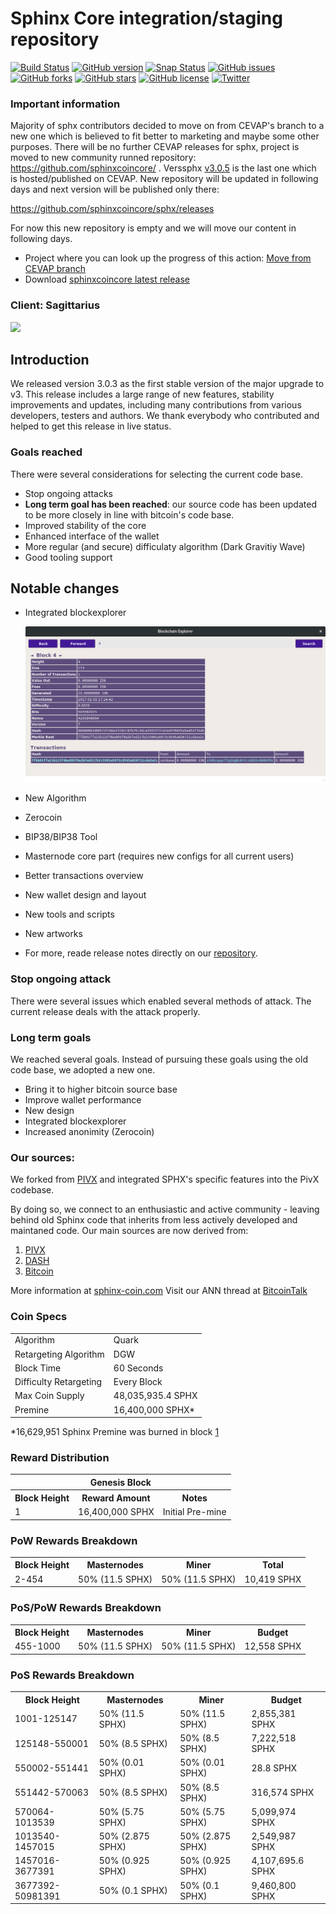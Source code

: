 Sphinx Core integration/staging repository
=====================================

[![Build Status](https://travis-ci.org/cevap/sphx.svg?branch=master)](https://travis-ci.org/cevap/sphx) [![GitHub version](https://badge.fury.io/gh/cevap%2Fsphx.svg)](https://badge.fury.io/gh/cevap%2Fsphx) [![Snap Status](https://build.snapcraft.io/badge/cevap/sphx.svg)](https://build.snapcraft.io/user/cevap/sphx) [![GitHub issues](https://img.shields.io/github/issues/cevap/sphx.svg)](https://github.com/cevap/sphx/issues) [![GitHub forks](https://img.shields.io/github/forks/cevap/sphx.svg)](https://github.com/cevap/sphx/network) [![GitHub stars](https://img.shields.io/github/stars/cevap/sphx.svg)](https://github.com/cevap/sphx/stargazers) [![GitHub license](https://img.shields.io/github/license/cevap/sphx.svg)](https://github.com/cevap/sphx) [![Twitter](https://img.shields.io/twitter/url/https/github.com/cevap/sphx.svg?style=social)](https://twitter.com/intent/tweet?text=Wow:&url=https%3A%2F%2Fgithub.com%2Fcevap%2Fsphx)

### Important information

Majority of sphx contributors decided to move on from CEVAP's branch to a new one which is believed to fit better to marketing and maybe some other purposes. There will be no further CEVAP releases for sphx, project is moved to new community runned repository: https://github.com/sphinxcoincore/ . Verssphx [v3.0.5](https://github.com/cevap/sphx/releases/tag/3.0.5) is the last one which is hosted/published on CEVAP. New repository will be updated in following days and next version will be published only there: 

  https://github.com/sphinxcoincore/sphx/releases
  
For now this new repository is empty and we will move our content in following days. 

  - Project where you can look up the progress of this action: [Move from CEVAP branch](https://github.com/orgs/sphinxcoincore/projects/1)
  - Download [sphinxcoincore latest release](https://github.com/sphinxcoincore/sphx/releases)

### Client: Sagittarius

![](assets/images/Sagittarius.jpg)

## Introduction

We released version 3.0.3 as the first stable version of the major upgrade to v3. This release includes a large range of new features, stability improvements and updates, including many contributions from various developers, testers and authors. We thank everybody who contributed and helped to get this release in live status.

### Goals reached

There were several considerations for selecting the current code base.

  - Stop ongoing attacks
  - **Long term goal has been reached**: our source code has been updated to be more closely in line with bitcoin's code base.
  - Improved stability of the core
  - Enhanced interface of the wallet
  - More regular (and secure) difficulaty algorithm (Dark Gravitiy Wave)
  - Good tooling support
 
## Notable changes

 - Integrated blockexplorer

   ![Blockexplorer](assets/images/integrated-blockexplorer.png)

 - New Algorithm
 - Zerocoin
 - BIP38/BIP38 Tool
 - Masternode core part (requires new configs for all current users)
 - Better transactions overview
 - New wallet design and layout
 - New tools and scripts
 - New artworks
 - For more, reade release notes directly on our [repository](https://github.com/cevap/sphx).
### Stop ongoing attack

There were several issues which enabled several methods of attack. The current release deals with the attack properly.

### Long term goals
We reached several goals. Instead of pursuing these goals using the old code base, we adopted a new one.

 - Bring it to higher bitcoin source base
 - Improve wallet performance
 - New design
 - Integrated blockexplorer
 - Increased anonimity (Zerocoin)

### Our sources: 
We forked from [PIVX](https://github.com/PIVX-Project/PIVX) and integrated SPHX's specific features into the PivX codebase.

By doing so, we connect to an enthusiastic and active community - leaving behind old Sphinx code that inherits from less actively developed and maintaned code. Our main sources are now derived from:

  1. [PIVX](https://github.com/PIVX-Project/PIVX)
  1. [DASH](https://github.com/dashpay/dash)
  1. [Bitcoin](https://github.com/bitcoin/bitcoin)


More information at [sphinx-coin.com](https://www.sphinx-coin.com) Visit our ANN thread at [BitcoinTalk](https://bitcointalk.org/index.php?topic=1443633.7200)

### Coin Specs
<table>
<tr><td>Algorithm</td><td>Quark</td></tr>
<tr><td>Retargeting Algorithm</td><td>DGW</td></tr>
<tr><td>Block Time</td><td>60 Seconds</td></tr>
<tr><td>Difficulty Retargeting</td><td>Every Block</td></tr>
<tr><td>Max Coin Supply</td><td>48,035,935.4 SPHX</td></tr>
<tr><td>Premine</td><td>16,400,000 SPHX*</td></tr>
</table>

*16,629,951 Sphinx Premine was burned in block [1](https://chainz.cryptoid.info/sphx/block.dws?000000ed2f68cd6c7935831cc1d473da7c6decdb87e8b5dba0afff0b00002690.htm)

### Reward Distribution

<table>
<th colspan=4>Genesis Block</th>
<tr><th>Block Height</th><th>Reward Amount</th><th>Notes</th></tr>
<tr><td>1</td><td>16,400,000 SPHX</td><td>Initial Pre-mine</td></tr>
</table>

### PoW Rewards Breakdown

<table>
<th>Block Height</th><th>Masternodes</th><th>Miner</th><th>Total</th>
<tr><td>2-454</td><td>50% (11.5 SPHX)</td><td>50% (11.5 SPHX)</td><td>10,419 SPHX</td></tr>
</table>

### PoS/PoW Rewards Breakdown

<table>
<th>Block Height</th><th>Masternodes</th><th>Miner</th><th>Budget</th>
<tr><td>455-1000</td><td>50% (11.5 SPHX)</td><td>50% (11.5 SPHX)</td><td>12,558 SPHX</td></tr>
</table>

### PoS Rewards Breakdown

<table>
<th>Block Height</th><th>Masternodes</th><th>Miner</th><th>Budget</th>
<tr><td>1001-125147</td><td>50% (11.5 SPHX)</td><td>50% (11.5 SPHX)</td><td>2,855,381 SPHX</td></tr>
<tr><td>125148-550001</td><td>50% (8.5 SPHX)</td><td>50% (8.5 SPHX)</td><td>7,222,518 SPHX</td></tr>
<tr><td>550002-551441</td><td>50% (0.01 SPHX)</td><td>50% (0.01 SPHX)</td><td>28.8 SPHX</td></tr>
<tr><td>551442-570063</td><td>50% (8.5 SPHX)</td><td>50% (8.5 SPHX)</td><td>316,574 SPHX</td></tr>
<tr><td>570064-1013539</td><td>50% (5.75 SPHX)</td><td>50% (5.75 SPHX)</td><td>5,099,974 SPHX</td></tr>
<tr><td>1013540-1457015</td><td>50% (2.875 SPHX)</td><td>50% (2.875 SPHX)</td><td>2,549,987 SPHX</td></tr>
<tr><td>1457016-3677391</td><td>50% (0.925 SPHX)</td><td>50% (0.925 SPHX)</td><td>4,107,695.6 SPHX</td></tr>
<tr><td>3677392-50981391</td><td>50% (0.1 SPHX)</td><td>50% (0.1 SPHX)</td><td>9,460,800 SPHX</td></tr>
</table>

